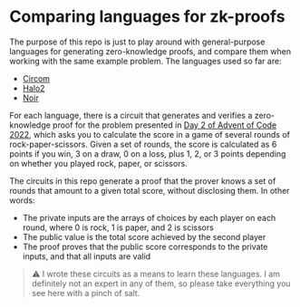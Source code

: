 # Comparing languages for zk-proofs

The purpose of this repo is just to play around with general-purpose languages for generating zero-knowledge proofs, and compare them when working with the same example problem. The languages used so far are:

- [Circom](/circom/)
- [Halo2](/halo2/)
- [Noir](/noir/)

For each language, there is a circuit that generates and verifies a zero-knowledge proof for the problem presented in [Day 2 of Advent of Code 2022](https://adventofcode.com/2022/day/2), which asks you to calculate the score in a game of several rounds of rock-paper-scissors. Given a set of rounds, the score is calculated as 6 points if you win, 3 on a draw, 0 on a loss, plus 1, 2, or 3 points depending on whether you played rock, paper, or scissors. 

The circuits in this repo generate a proof that the prover knows a set of rounds that amount to a given total score, without disclosing them. In other words:

- The private inputs are the arrays of choices by each player on each round, where 0 is rock, 1 is paper, and 2 is scissors
- The public value is the total score achieved by the second player
- The proof proves that the public score corresponds to the private inputs, and that all inputs are valid

> :warning: I wrote these circuits as a means to learn these languages. I am definitely not an expert in any of them, so please take everything you see here with a pinch of salt.